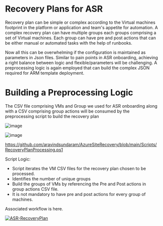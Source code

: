 
# Recovery Plans for ASR

Recovery plan can be simple or complex according to the Virtual machines footprint in the platform or application and team's appetite for automation. A complex recovery plan can have multiple groups each groups comprising a set of Virtual machines. Each group can have pre and post actions that can be either manual or automated tasks with the help of runbooks. 

Now all this can be overwhelming if the configuration is maintained as parameters in Json files. Similar to pain points in ASR onboarding, achieving a right balance between logic and flexible/parameters will be challenging. A preprocessing logic is again employed that can build the complex JSON required for ARM template deployment. 

# Building a Preprocessing Logic

The CSV file comprising VMs and Group we used for ASR onboarding along with a CSV comprising group actions will be consumed by the preprocessing script to build the recovery plan

![image](https://user-images.githubusercontent.com/86707819/140833960-027377e3-aac4-4c6e-a5f3-f02252222aa6.png)

![image](https://user-images.githubusercontent.com/86707819/140833879-9c296dd2-f8c9-4abf-9536-f308c3381433.png)

https://github.com/aravindsundaram/AzureSiteRecovery/blob/main/Scripts/RecoveryPlanProcessing.ps1

Script Logic:
- Script iterates the VM CSV files for the recovery plan chosen to be processed. 
- Identifies the number of unique groups 
- Build the groups of VMs by referencing the Pre and Post actions in group actions CSV file. 
- It is not mandatory to have pre and post actions for every group of machines. 


Associated workflow is here.

[![ASR-RecoveryPlan](https://github.com/aravindsundaram/AzureSiteRecovery/actions/workflows/ASR-RecoveryPlan.yml/badge.svg)](https://github.com/aravindsundaram/AzureSiteRecovery/actions/workflows/ASR-RecoveryPlan.yml)

